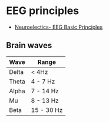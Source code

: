 # EEG principles

- [Neuroelectics- EEG Basic Principles](https://www.neuroelectrics.com/api/downloads/eeg_basics_principles.pdf)

## Brain waves

Wave | Range 
------------ | -------------
Delta | < 4Hz 
Theta | 4 - 7 Hz 
Alpha | 7 - 14 Hz
Mu | 8 - 13 Hz 
Beta | 15 - 30 Hz 

